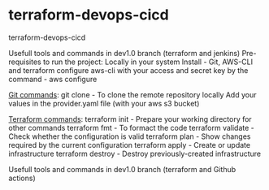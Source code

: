 # terraform-devops-cicd
terraform-devops-cicd



Usefull tools and commands in dev1.0 branch (terraform and jenkins)
Pre-requisites to run the project:
    Locally in your system
        Install - Git, AWS-CLI and terraform
        configure aws-cli with your access and secret key by the command - aws configure
        
[Git commands](https://confluence.atlassian.com/bitbucketserver/basic-git-commands-776639767.html):
git clone <url> - To clone the remote repository locally
  Add your values in the provider.yaml file (with your aws s3 bucket)
  
[Terraform commands](https://developer.hashicorp.com/terraform/cli/commands):
  terraform init -  Prepare your working directory for other commands
  terraform fmt - To formact the code
  terraform validate - Check whether the configuration is valid
  terraform plan - Show changes required by the current configuration
  terraform apply -  Create or update infrastructure
  terraform destroy - Destroy previously-created infrastructure
  

  


Usefull tools and commands in dev1.0 branch (terraform and Github actions)

